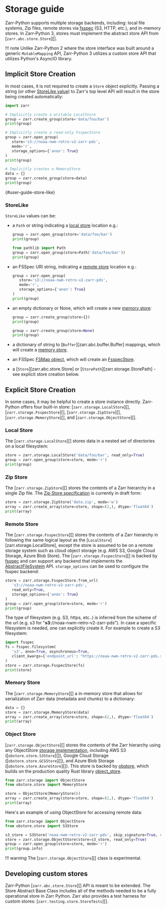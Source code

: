 # Storage guide

Zarr-Python supports multiple storage backends, including: local file systems,
Zip files, remote stores via [fsspec](https://filesystem-spec.readthedocs.io) (S3, HTTP, etc.), and in-memory stores. In
Zarr-Python 3, stores must implement the abstract store API from
[`zarr.abc.store.Store`][].

!!! note
    Unlike Zarr-Python 2 where the store interface was built around a generic `MutableMapping`
    API, Zarr-Python 3 utilizes a custom store API that utilizes Python's AsyncIO library.

## Implicit Store Creation

In most cases, it is not required to create a `Store` object explicitly. Passing a string
(or other [StoreLike value](#storelike)) to Zarr's top level API will result in the store
being created automatically:

```python exec="true" session="storage" source="above" result="ansi"
import zarr

# Implicitly create a writable LocalStore
group = zarr.create_group(store='data/foo/bar')
print(group)
```

```python exec="true" session="storage" source="above" result="ansi"
# Implicitly create a read-only FsspecStore
group = zarr.open_group(
   store='s3://noaa-nwm-retro-v2-zarr-pds',
   mode='r',
   storage_options={'anon': True}
)
print(group)
```

```python exec="true" session="storage" source="above" result="ansi"
# Implicitly creates a MemoryStore
data = {}
group = zarr.create_group(store=data)
print(group)
```

[](){#user-guide-store-like}
### StoreLike

`StoreLike` values can be:

- a `Path` or string indicating a [local store](#local-store) location e.g.:
   ```python exec="true" session="storage" source="above" result="ansi"
   group = zarr.open_group(store='data/foo/bar')
   print(group)
   ```
   ```python exec="true" session="storage" source="above" result="ansi"
   from pathlib import Path
   group = zarr.open_group(store=Path('data/foo/bar'))
   print(group)
   ```

- an FSSpec URI string, indicating a [remote store](#remote-store) location e.g.:
   ```python exec="true" session="storage" source="above" result="ansi"
   group = zarr.open_group(
      store='s3://noaa-nwm-retro-v2-zarr-pds',
      mode='r',
      storage_options={'anon': True}
   )
   print(group)
   ```

- an empty dictionary or None, which will create a new [memory store](#memory-store):
   ```python exec="true" session="storage" source="above" result="ansi"
   group = zarr.create_group(store={})
   print(group)
   ```
   ```python exec="true" session="storage" source="above" result="ansi"
   group = zarr.create_group(store=None)
   print(group)
   ```

- a dictionary of string to [`Buffer`][zarr.abc.buffer.Buffer] mappings, which
  will create a [memory store](#memory-store).

- an FSSpec [FSMap object](https://filesystem-spec.readthedocs.io/en/latest/api.html#fsspec.FSMap),
  which will create an [FsspecStore](#remote-store).

- a [`Store`][zarr.abc.store.Store] or [`StorePath`][zarr.storage.StorePath] -
  see explicit store creation below.

## Explicit Store Creation

In some cases, it may be helpful to create a store instance directly. Zarr-Python offers four
built-in store: [`zarr.storage.LocalStore`][], [`zarr.storage.FsspecStore`][],
[`zarr.storage.ZipStore`][], [`zarr.storage.MemoryStore`][], and [`zarr.storage.ObjectStore`][].

### Local Store

The [`zarr.storage.LocalStore`][] stores data in a nested set of directories on a local
filesystem:

```python exec="true" session="storage" source="above" result="ansi"
store = zarr.storage.LocalStore('data/foo/bar', read_only=True)
group = zarr.open_group(store=store, mode='r')
print(group)
```

### Zip Store

The [`zarr.storage.ZipStore`][] stores the contents of a Zarr hierarchy in a single
Zip file. The [Zip Store specification](https://github.com/zarr-developers/zarr-specs/pull/311) is currently in draft form:

```python exec="true" session="storage" source="above" result="ansi"
store = zarr.storage.ZipStore('data.zip', mode='w')
array = zarr.create_array(store=store, shape=(2,), dtype='float64')
print(array)
```

### Remote Store

The [`zarr.storage.FsspecStore`][] stores the contents of a Zarr hierarchy in following the same
logical layout as the [`LocalStore`][zarr.storage.LocalStore], except the store is assumed to be on a remote storage system
such as cloud object storage (e.g. AWS S3, Google Cloud Storage, Azure Blob Store). The
[`zarr.storage.FsspecStore`][] is backed by [fsspec](https://filesystem-spec.readthedocs.io) and can support any backend
that implements the [AbstractFileSystem](https://filesystem-spec.readthedocs.io/en/stable/api.html#fsspec.spec.AbstractFileSystem)
API. `storage_options` can be used to configure the fsspec backend:

```python exec="true" session="storage" source="above" result="ansi"
store = zarr.storage.FsspecStore.from_url(
   's3://noaa-nwm-retro-v2-zarr-pds',
   read_only=True,
   storage_options={'anon': True}
)
group = zarr.open_group(store=store, mode='r')
print(group)
```

The type of filesystem (e.g. S3, https, etc..) is inferred from the scheme of the url (e.g. s3 for "**s3**://noaa-nwm-retro-v2-zarr-pds").
In case a specific filesystem is needed, one can explicitly create it. For example to create a S3 filesystem:

```python exec="true" session="storage" source="above" result="ansi"
import fsspec
fs = fsspec.filesystem(
   's3', anon=True, asynchronous=True,
   client_kwargs={'endpoint_url': "https://noaa-nwm-retro-v2-zarr-pds.s3.amazonaws.com"}
)
store = zarr.storage.FsspecStore(fs)
print(store)
```


### Memory Store

The [`zarr.storage.MemoryStore`][] a in-memory store that allows for serialization of
Zarr data (metadata and chunks) to a dictionary:

```python exec="true" session="storage" source="above" result="ansi"
data = {}
store = zarr.storage.MemoryStore(data)
array = zarr.create_array(store=store, shape=(2,), dtype='float64')
print(array)
```

### Object Store

[`zarr.storage.ObjectStore`][] stores the contents of the Zarr hierarchy using any ObjectStore
[storage implementation](https://developmentseed.org/obstore/latest/api/store/), including AWS S3 ([`obstore.store.S3Store`][]), Google Cloud Storage ([`obstore.store.GCSStore`][]), and Azure Blob Storage ([`obstore.store.AzureStore`][]). This store is backed by [obstore](https://developmentseed.org/obstore/latest/), which
builds on the production quality Rust library [object_store](https://docs.rs/object_store/latest/object_store/).

```python exec="true" session="storage" source="above" result="ansi"
from zarr.storage import ObjectStore
from obstore.store import MemoryStore

store = ObjectStore(MemoryStore())
array = zarr.create_array(store=store, shape=(2,), dtype='float64')
print(array)
```

Here's an example of using ObjectStore for accessing remote data:

```python exec="true" session="storage" source="above" result="ansi"
from zarr.storage import ObjectStore
from obstore.store import S3Store

s3_store = S3Store('noaa-nwm-retro-v2-zarr-pds', skip_signature=True, region="us-west-2")
store = zarr.storage.ObjectStore(store=s3_store, read_only=True)
group = zarr.open_group(store=store, mode='r')
print(group.info)
```

!!! warning
    The [`zarr.storage.ObjectStore`][] class is experimental.

## Developing custom stores

Zarr-Python [`zarr.abc.store.Store`][] API is meant to be extended. The Store Abstract Base
Class includes all of the methods needed to be a fully operational store in Zarr Python.
Zarr also provides a test harness for custom stores: [`zarr.testing.store.StoreTests`][].
